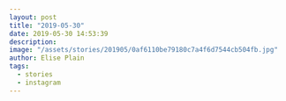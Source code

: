 ```yaml
---
layout: post
title: "2019-05-30"
date: 2019-05-30 14:53:39
description: 
image: "/assets/stories/201905/0af6110be79180c7a4f6d7544cb504fb.jpg"
author: Elise Plain
tags: 
  - stories
  - instagram
---
```



<p></p>
